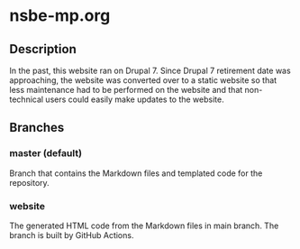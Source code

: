 # nsbe-mp.org

## Description

In the past, this website ran on Drupal 7. Since Drupal 7 retirement date was approaching, the website
was converted over to a static website so that less maintenance had to be performed on the website and that 
non-technical users could easily make updates to the website.

## Branches 

### master (default)

Branch that contains the Markdown files and templated code for the repository. 

### website

The generated HTML code from the Markdown files in main branch. The branch is built by GitHub Actions.
